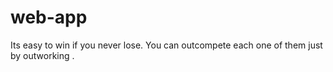 # web-app
Its easy to win if you never lose. You can outcompete each one of them just by outworking . 
